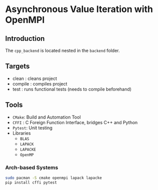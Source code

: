 # Asynchronous Value Iteration with OpenMPI

## Introduction

The `cpp_backend` is located nested in the `backend` folder.

## Targets
- clean : cleans project
- compile : compiles project
- test : runs functional tests (needs to compile beforehand)


## Tools
- `CMake`: Build and Automation Tool
- `CFFI` : C Foreign Function Interface, bridges C++ and Python
- `Pytest`: Unit testing
- Libraries
    - `BLAS`
    - `LAPACK`
    - `LAPACKE`
    - `OpenMP`

### Arch-based Systems
```sh
sudo pacman -S cmake openmpi lapack lapacke
pip install cffi pytest
```
